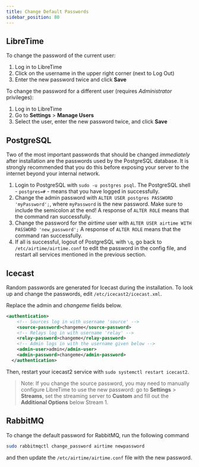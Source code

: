 ```yaml
---
title: Change Default Passwords
sidebar_position: 80
---
```


## LibreTime

To change the password of the current user:

1. Log in to LibreTime
2. Click on the username in the upper right corner (next to Log Out)
3. Enter the new password twice and click **Save**

To change the password for a different user (requires _Administrator_ privileges):

1. Log in to LibreTime
2. Go to **Settings** > **Manage Users**
3. Select the user, enter the new password twice, and click **Save**

## PostgreSQL

Two of the most important passwords that should be changed _immediately_ after installation
are the passwords used by the PostgreSQL database.
It is strongly recommended that you do this before exposing your server to the internet beyond your internal network.

1. Login to PostgreSQL with `sudo -u postgres psql`. The PostgreSQL shell - `postgres=#` - means that you have logged in successfully.
2. Change the admin password with `ALTER USER postgres PASSWORD 'myPassword';`, where `myPassword` is the new password.
   Make sure to include the semicolon at the end! A response of `ALTER ROLE` means that the command ran successfully.
3. Change the password for the _airtime_ user with `ALTER USER airtime WITH PASSWORD 'new_password';`
   A response of `ALTER ROLE` means that the command ran successfully.
4. If all is successful, logout of PostgreSQL with `\q`, go back to `/etc/airtime/airtime.conf` to edit the password
   in the config file, and restart all services mentioned in the previous section.

## Icecast

Random passwords are generated for Icecast during the installation. To look up and change the passwords, edit `/etc/icecast2/icecast.xml`.

Replace the admin and _changeme_ fields below.

```xml
<authentication>
    <!-- Sources log in with username 'source' -->
    <source-password>changeme</source-password>
    <!-- Relays log in with username 'relay' -->
    <relay-password>changeme</relay-password>
    <!-- Admin logs in with the username given below -->
    <admin-user>admin</admin-user>
    <admin-password>changeme</admin-password>
  </authentication>
```

Then, restart your icecast2 service with `sudo systemctl restart icecast2`.

> Note: If you change the source password, you may need to manually configure LibreTime to use the new password: go to **Settings** > **Streams**, set the streaming server to **Custom** and fill out the **Additional Options** below Stream 1.

## RabbitMQ

To change the default password for RabbitMQ, run the following command

```bash
sudo rabbitmqctl change_password airtime newpassword
```

and then update the `/etc/airtime/airtime.conf` file with the new password.
